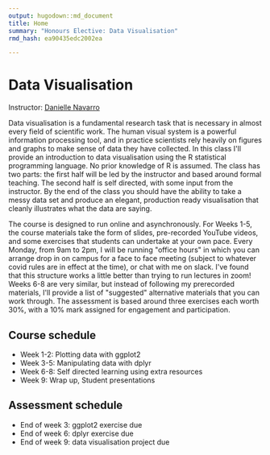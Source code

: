 ```yaml
---
output: hugodown::md_document
title: Home
summary: "Honours Elective: Data Visualisation"
rmd_hash: ea90435edc2002ea

---
```


Data Visualisation
==================

Instructor: [Danielle Navarro](https://djnavarro.net)

Data visualisation is a fundamental research task that is necessary in almost every field of scientific work. The human visual system is a powerful information processing tool, and in practice scientists rely heavily on figures and graphs to make sense of data they have collected. In this class I'll provide an introduction to data visualisation using the R statistical programming language. No prior knowledge of R is assumed. The class has two parts: the first half will be led by the instructor and based around formal teaching. The second half is self directed, with some input from the instructor. By the end of the class you should have the ability to take a messy data set and produce an elegant, production ready visualisation that cleanly illustrates what the data are saying.

The course is designed to run online and asynchronously. For Weeks 1-5, the course materials take the form of slides, pre-recorded YouTube videos, and some exercises that students can undertake at your own pace. Every Monday, from 9am to 2pm, I will be running "office hours" in which you can arrange drop in on campus for a face to face meeting (subject to whatever covid rules are in effect at the time), or chat with me on slack. I've found that this structure works a little better than trying to run lectures in zoom! Weeks 6-8 are very similar, but instead of following my prerecorded materials, I'll provide a list of "suggested" alternative materials that you can work through. The assessment is based around three exercises each worth 30%, with a 10% mark assigned for engagement and participation.

Course schedule
---------------

-   Week 1-2: Plotting data with ggplot2
-   Week 3-5: Manipulating data with dplyr
-   Week 6-8: Self directed learning using extra resources
-   Week 9: Wrap up, Student presentations

Assessment schedule
-------------------

-   End of week 3: ggplot2 exercise due
-   End of week 6: dplyr exercise due
-   End of week 9: data visualisation project due

<br><br><br>

